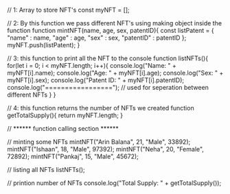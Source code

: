 // 1: Array to store NFT's
const myNFT = [];

// 2: By this function we pass different NFT's using making object inside the function
function mintNFT(name, age, sex, patentID){
  const listPatent = {
    "name" : name,
    "age" : age,
    "sex" : sex,
    "patentID" : patentID
  };
  myNFT.push(listPatent);
}

// 3: this function to print all the NFT to the console
function listNFTs(){
  for(let i = 0; i < myNFT.length; i++){
    console.log("Name: " + myNFT[i].name);
    console.log("Age: " + myNFT[i].age);
    console.log("Sex: " + myNFT[i].sex);
    console.log("Patent ID: " + myNFT[i].patentID);
    console.log("=================");   // used for seperation between different NFTs
  }
}

// 4: this function returns the number of NFTs we created
function getTotalSupply(){
  return myNFT.length;
}


// ****** function calling section ******

// minting some NFTs
mintNFT("Arin Balana", 21, "Male", 33892);
mintNFT("Ishaan", 18, "Male", 97392);
mintNFT("Neha", 20, "Female", 72892);
mintNFT("Pankaj", 15, "Male", 45672);

// listing all NFTs
listNFTs();

// printion number of NFTs
console.log("Total Supply: " + getTotalSupply());
